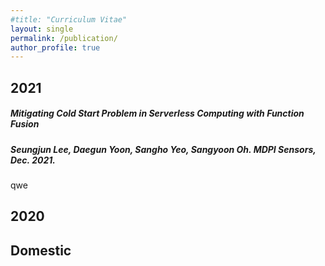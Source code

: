 ```yaml
---
#title: "Curriculum Vitae"
layout: single
permalink: /publication/
author_profile: true
---
```


2021
---
##### **Mitigating Cold Start Problem in Serverless Computing with Function Fusion**  
##### Seungjun Lee, **Daegun Yoon**, Sangho Yeo, Sangyoon Oh. *MDPI Sensors*, Dec. 2021.  

qwe


2020
---


Domestic
---
